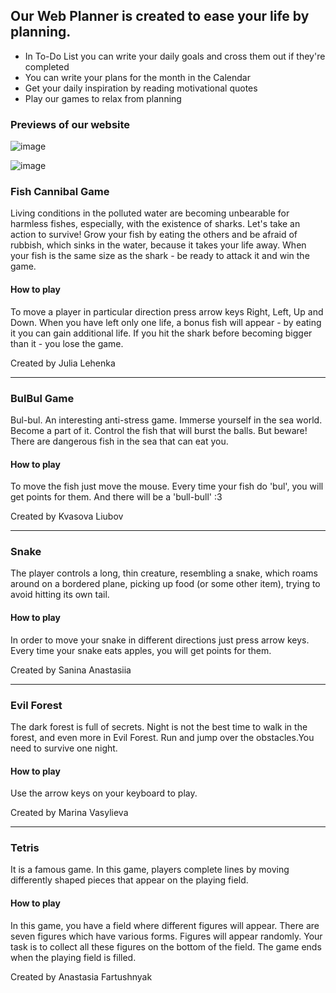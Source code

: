 ## Our Web Planner is created to ease your life by planning. 
- In To-Do List you can write your daily goals and cross them out if they're completed
- You can write your plans for the month in the Calendar
- Get your daily inspiration by reading motivational quotes
- Play our games to relax from planning

### Previews of our website

![image](https://user-images.githubusercontent.com/71713327/120210390-64cc4d80-c238-11eb-92c2-56619f008a0a.png)

![image](https://user-images.githubusercontent.com/71713327/120227226-72420180-c251-11eb-998c-807197cd94ec.png)

### Fish Cannibal Game
Living conditions in the polluted water are becoming unbearable for harmless fishes, especially, with the existence of sharks. Let's take an action to survive! Grow your fish by eating the others and be afraid of rubbish, which sinks in the water, because it takes your life away. When your fish is the same size as the shark - be ready to attack it and win the game. 
#### How to play 
To move a player in particular direction press arrow keys Right, Left, Up and Down. When you have left only one life, a bonus fish will appear - by eating it you can gain additional life. If you hit the shark before becoming bigger than it - you lose the game.

Created by Julia Lehenka
***
### BulBul Game
Bul-bul. An interesting anti-stress game. Immerse yourself in the sea world. Become a part of it. Control the fish that will burst the balls. But beware! There are dangerous fish in the sea that can eat you.
#### How to play 
To move the fish just move the mouse. Every time your fish do 'bul', you will get points for them.  And there will be a 'bull-bull' :3

Created by Kvasova Liubov
***
### Snake
The player controls a long, thin creature, resembling a snake, which roams around on a bordered plane, picking up food (or some other item), trying to avoid hitting its own tail.
#### How to play 
In order to move your snake in different directions just press arrow keys. Every time your snake eats apples, you will get points for them. 

Created by Sanina Anastasiia
***
### Evil Forest
The dark forest is full of secrets. Night is not the best time to walk in the forest, and even more in Evil Forest. Run and jump over the obstacles.You need to survive one night.
#### How to play 
Use the arrow keys on your keyboard to play.


Created by Marina Vasylieva
***
### Tetris
It is a famous game. In this game, players complete lines by moving differently shaped pieces that appear on the playing field. 
#### How to play 
In this game, you have a field where different figures will appear.  There are seven figures which have various forms. Figures will appear randomly. Your task is to collect all these figures on the bottom of the field. The game ends when the playing field is filled.

Created by Anastasia Fartushnyak



